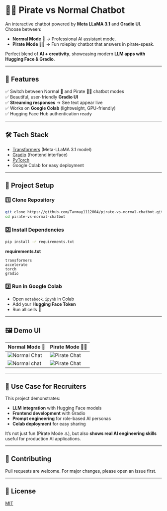 # 🏴‍☠️ Pirate vs Normal Chatbot

An interactive chatbot powered by **Meta LLaMA 3.1** and **Gradio UI**.  
Choose between:

- **Normal Mode 🤖** → Professional AI assistant mode.  
- **Pirate Mode 🏴‍☠️** → Fun roleplay chatbot that answers in pirate-speak.  

Perfect blend of **AI + creativity**, showcasing modern **LLM apps with Hugging Face & Gradio**.  

---

## 🚀 Features
✅ Switch between Normal 🤖 and Pirate 🏴‍☠️ chatbot modes  
✅ Beautiful, user-friendly **Gradio UI**  
✅ **Streaming responses** → See text appear live  
✅ Works on **Google Colab** (lightweight, GPU-friendly)  
✅ Hugging Face Hub authentication ready  

---

## 🛠️ Tech Stack
- [Transformers](https://huggingface.co/docs/transformers/index) (Meta-LLaMA 3.1 model)  
- [Gradio](https://www.gradio.app/) (frontend interface)  
- [PyTorch](https://pytorch.org/)  
- Google Colab for easy deployment  

---

## 📂 Project Setup

### 1️⃣ Clone Repository
```bash
git clone https://github.com/Tanmay1112004/pirate-vs-normal-chatbot.git
cd pirate-vs-normal-chatbot
````

### 2️⃣ Install Dependencies

```bash
pip install -r requirements.txt
```

**requirements.txt**

```
transformers
accelerate
torch
gradio
```

### 3️⃣ Run in Google Colab

* Open `notebook.ipynb` in Colab
* Add your **Hugging Face Token**
* Run all cells 🚀

---

## 🖼️ Demo UI

| Normal Mode 🤖                    | Pirate Mode 🏴‍☠️                 |
| --------------------------------- | --------------------------------- |
| ![Normal Chat](assets/normal.png) | ![Pirate Chat](assets/pirate.png) |
| ![Normal chat]()                  | ![Pirate Chat]()

---

## 🎯 Use Case for Recruiters

This project demonstrates:

* **LLM integration** with Hugging Face models
* **Frontend development** with Gradio
* **Prompt engineering** for role-based AI personas
* **Colab deployment** for easy sharing

It’s not just fun (Pirate Mode ⚓), but also **shows real AI engineering skills** useful for production AI applications.

---

## 🤝 Contributing

Pull requests are welcome. For major changes, please open an issue first.

---

## 📜 License

[MIT](LICENSE)

```
